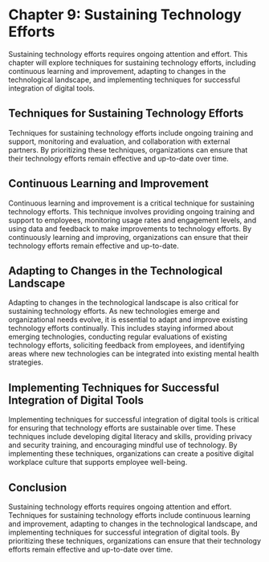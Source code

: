 Chapter 9: Sustaining Technology Efforts
========================================

Sustaining technology efforts requires ongoing attention and effort. This chapter will explore techniques for sustaining technology efforts, including continuous learning and improvement, adapting to changes in the technological landscape, and implementing techniques for successful integration of digital tools.

Techniques for Sustaining Technology Efforts
--------------------------------------------

Techniques for sustaining technology efforts include ongoing training and support, monitoring and evaluation, and collaboration with external partners. By prioritizing these techniques, organizations can ensure that their technology efforts remain effective and up-to-date over time.

Continuous Learning and Improvement
-----------------------------------

Continuous learning and improvement is a critical technique for sustaining technology efforts. This technique involves providing ongoing training and support to employees, monitoring usage rates and engagement levels, and using data and feedback to make improvements to technology efforts. By continuously learning and improving, organizations can ensure that their technology efforts remain effective and up-to-date.

Adapting to Changes in the Technological Landscape
--------------------------------------------------

Adapting to changes in the technological landscape is also critical for sustaining technology efforts. As new technologies emerge and organizational needs evolve, it is essential to adapt and improve existing technology efforts continually. This includes staying informed about emerging technologies, conducting regular evaluations of existing technology efforts, soliciting feedback from employees, and identifying areas where new technologies can be integrated into existing mental health strategies.

Implementing Techniques for Successful Integration of Digital Tools
-------------------------------------------------------------------

Implementing techniques for successful integration of digital tools is critical for ensuring that technology efforts are sustainable over time. These techniques include developing digital literacy and skills, providing privacy and security training, and encouraging mindful use of technology. By implementing these techniques, organizations can create a positive digital workplace culture that supports employee well-being.

Conclusion
----------

Sustaining technology efforts requires ongoing attention and effort. Techniques for sustaining technology efforts include continuous learning and improvement, adapting to changes in the technological landscape, and implementing techniques for successful integration of digital tools. By prioritizing these techniques, organizations can ensure that their technology efforts remain effective and up-to-date over time.

